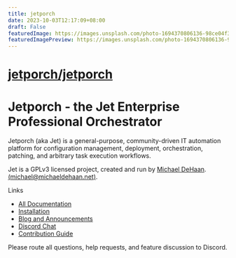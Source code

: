 ```yaml
---
title: jetporch
date: 2023-10-03T12:17:09+08:00
draft: False
featuredImage: https://images.unsplash.com/photo-1694370806136-98ce04f32f9a?ixid=M3w0NjAwMjJ8MHwxfHJhbmRvbXx8fHx8fHx8fDE2OTYzMDY0OTR8&ixlib=rb-4.0.3
featuredImagePreview: https://images.unsplash.com/photo-1694370806136-98ce04f32f9a?ixid=M3w0NjAwMjJ8MHwxfHJhbmRvbXx8fHx8fHx8fDE2OTYzMDY0OTR8&ixlib=rb-4.0.3
---
```


# [jetporch/jetporch](https://github.com/jetporch/jetporch)

# Jetporch - the Jet Enterprise Professional Orchestrator

Jetporch (aka Jet) is a general-purpose, community-driven IT automation platform for configuration management, 
deployment, orchestration, patching, and arbitrary task execution workflows. 

Jet is a GPLv3 licensed project, created and run by [Michael DeHaan](https://home.laserllama.net). [(<michael@michaeldehaan.net>)](mailto:michael@michaeldehaan.net).

Links

* [All Documentation](https://www.jetporch.com/)
* [Installation](https://www.jetporch.com/basics/installing-from-source)
* [Blog and Announcements](https://jetporch.substack.com/)
* [Discord Chat](https://www.jetporch.com/community/discord-chat)
* [Contribution Guide](https://www.jetporch.com/community/contributing)

Please route all questions, help requests, and feature discussion to Discord.

